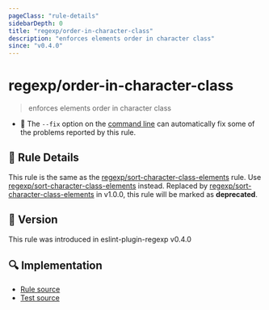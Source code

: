 ```yaml
---
pageClass: "rule-details"
sidebarDepth: 0
title: "regexp/order-in-character-class"
description: "enforces elements order in character class"
since: "v0.4.0"
---
```

# regexp/order-in-character-class

> enforces elements order in character class

- :wrench: The `--fix` option on the [command line](https://eslint.org/docs/user-guide/command-line-interface#fixing-problems) can automatically fix some of the problems reported by this rule.

## :book: Rule Details

This rule is the same as the [regexp/sort-character-class-elements] rule. Use [regexp/sort-character-class-elements] instead.
Replaced by [regexp/sort-character-class-elements] in v1.0.0, this rule will be marked as **deprecated**.

[regexp/sort-character-class-elements]: no-useless-lazy.md

## :rocket: Version

This rule was introduced in eslint-plugin-regexp v0.4.0

## :mag: Implementation

- [Rule source](https://github.com/ota-meshi/eslint-plugin-regexp/blob/master/lib/rules/order-in-character-class.ts)
- [Test source](https://github.com/ota-meshi/eslint-plugin-regexp/blob/master/tests/lib/rules/order-in-character-class.ts)
